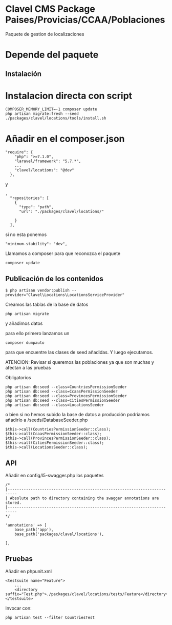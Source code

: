 # Clavel CMS Package Paises/Provicias/CCAA/Poblaciones
Paquete de gestion de localizaciones

# Depende del paquete

## Instalación
# Instalacion directa con script
```
COMPOSER_MEMORY_LIMIT=-1 composer update
php artisan migrate:fresh --seed
./packages/clavel/locations/tools/install.sh
```

# Añadir en el composer.json
```
"require": {
    "php": ">=7.1.0",   
    "laravel/framework": "5.7.*",
    ...
    "clavel/locations": "@dev"
  },
```

y

```
,
  "repositories": [
    {
      "type": "path",
      "url": "./packages/clavel/locations/"

    }
  ],
```

si no esta ponemos

```
"minimum-stability": "dev",
```

Llamamos a composer para que reconozca el paquete

```
composer update
```

## Publicación de los contenidos

```
$ php artisan vendor:publish --provider="Clavel\Locations\LocationsServiceProvider"
```

Creamos las tablas de la base de datos 
```
php artisan migrate
```

y añadimos datos

para ello primero lanzamos un 
```
composer dumpauto
```
para que encuentre las clases de seed añadidas. Y luego ejecutamos.

ATENCION: Revisar si queremos las poblaciones ya que son muchas y afectan a las pruebas

Obligatorios
```
php artisan db:seed --class=CountriesPermissionSeeder
php artisan db:seed --class=CcaasPermissionSeeder
php artisan db:seed --class=ProvincesPermissionSeeder
php artisan db:seed --class=CitiesPermissionSeeder
php artisan db:seed --class=LocationsSeeder
```

o bien si no hemos subido la base de datos a producción podriamos añadirlo a /seeds/DatabaseSeeder.php
```
$this->call(CountriesPermissionSeeder::class);
$this->call(CcaasPermissionSeeder::class);
$this->call(ProvincesPermissionSeeder::class);
$this->call(CitiesPermissionSeeder::class);
$this->call(LocationsSeeder::class);
```

   
## API
Añadir en config/l5-swagger.php los paquetes
```
/*
|--------------------------------------------------------------------------
| Absolute path to directory containing the swagger annotations are stored.
|--------------------------------------------------------------------------
*/

'annotations' => [
    base_path('app'),
    base_path('packages/clavel/locations'),

],
```

## Pruebas
Añadir en phpunit.xml
```
<testsuite name="Feature">
    ...
    <directory suffix="Test.php">./packages/clavel/locations/tests/Feature</directory>
</testsuite>
```

Invocar con:

```
php artisan test --filter CountriesTest
```
